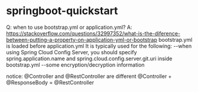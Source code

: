 # springboot-quickstart
Q: when to use bootstrap.yml or application.yml?
A: https://stackoverflow.com/questions/32997352/what-is-the-diference-between-putting-a-property-on-application-yml-or-bootstrap
    bootstrap.yml is loaded before application.yml
    It is typically used for the following:
    --when using Spring Cloud Config Server, you should specify spring.application.name 
    and spring.cloud.config.server.git.uri inside bootstrap.yml
    --some encryption/decryption information
    
notice: @Controller and @RestController are different
@Controller + @ResponseBody = @RestController